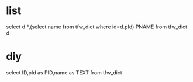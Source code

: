 list
===
select d.*,(select name from tfw_dict  where id=d.pId) PNAME from tfw_dict d 

diy
===
select ID,pId as PID,name as TEXT from  tfw_dict 